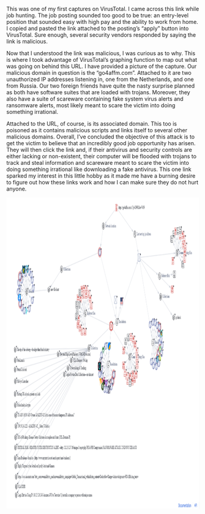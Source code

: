 This was one of my first captures on VirusTotal. I came across this link while job hunting. The job posting sounded too good to be true: an entry-level position that sounded easy with high pay and the ability to work from home. I copied and pasted the link attached to the posting’s “apply” button into VirusTotal. Sure enough, several security vendors responded by saying the link is malicious.

   Now that I understood the link was malicious, I was curious as to why. This is where I took advantage of VirusTotal’s graphing function to map out what was going on behind this URL. I have provided a picture of the capture. Our malicious domain in question is the “go4affm.com”. Attached to it are two unauthorized IP addresses listening in, one from the Netherlands, and one from Russia. Our two foreign friends have quite the nasty surprise planned as both have software suites that are loaded with trojans. Moreover, they also have a suite of scareware containing fake system virus alerts and ransomware alerts, most likely meant to scare the victim into doing something irrational.
   
Attached to the URL, of course, is its associated domain. This too is poisoned as it contains malicious scripts and links itself to several other malicious domains. Overall, I’ve concluded the objective of this attack is to get the victim to believe that an incredibly good job opportunity has arisen. They will then click the link and, if their antivirus and security controls are either lacking or non-existent, their computer will be flooded with trojans to track and steal information and scareware meant to scare the victim into doing something irrational like downloading a fake antivirus.
This one link sparked my interest in this little hobby as it made me have a burning desire to figure out how these links work and how I can make sure they do not hurt anyone.

<p align="center">
  <img width="1387" height="813" src="assets/jobposting.png">
</p>
